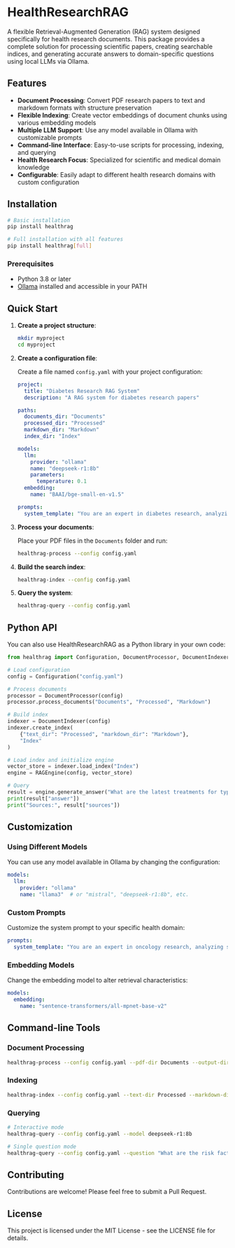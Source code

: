 # HealthResearchRAG

A flexible Retrieval-Augmented Generation (RAG) system designed specifically for health research documents. This package provides a complete solution for processing scientific papers, creating searchable indices, and generating accurate answers to domain-specific questions using local LLMs via Ollama.

## Features

- **Document Processing**: Convert PDF research papers to text and markdown formats with structure preservation
- **Flexible Indexing**: Create vector embeddings of document chunks using various embedding models
- **Multiple LLM Support**: Use any model available in Ollama with customizable prompts
- **Command-line Interface**: Easy-to-use scripts for processing, indexing, and querying
- **Health Research Focus**: Specialized for scientific and medical domain knowledge
- **Configurable**: Easily adapt to different health research domains with custom configuration

## Installation

```bash
# Basic installation
pip install healthrag

# Full installation with all features
pip install healthrag[full]
```

### Prerequisites

- Python 3.8 or later
- [Ollama](https://ollama.com/) installed and accessible in your PATH

## Quick Start

1. **Create a project structure**:

   ```bash
   mkdir myproject
   cd myproject
   ```

2. **Create a configuration file**:

   Create a file named `config.yaml` with your project configuration:

   ```yaml
   project:
     title: "Diabetes Research RAG System"
     description: "A RAG system for diabetes research papers"
   
   paths:
     documents_dir: "Documents"
     processed_dir: "Processed"
     markdown_dir: "Markdown"
     index_dir: "Index"
   
   models:
     llm:
       provider: "ollama"
       name: "deepseek-r1:8b"
       parameters:
         temperature: 0.1
     embedding:
       name: "BAAI/bge-small-en-v1.5"
   
   prompts:
     system_template: "You are an expert in diabetes research, analyzing scientific documents to provide accurate information.\n\nContext:\n{context}\n\nBased on this information, answer the following question:\nQuestion: {question}\n\nIf the context doesn't contain sufficient information, say so. Cite your sources."
   ```

3. **Process your documents**:

   Place your PDF files in the `Documents` folder and run:

   ```bash
   healthrag-process --config config.yaml
   ```

4. **Build the search index**:

   ```bash
   healthrag-index --config config.yaml
   ```

5. **Query the system**:

   ```bash
   healthrag-query --config config.yaml
   ```

## Python API

You can also use HealthResearchRAG as a Python library in your own code:

```python
from healthrag import Configuration, DocumentProcessor, DocumentIndexer, RAGEngine

# Load configuration
config = Configuration("config.yaml")

# Process documents
processor = DocumentProcessor(config)
processor.process_documents("Documents", "Processed", "Markdown")

# Build index
indexer = DocumentIndexer(config)
indexer.create_index(
    {"text_dir": "Processed", "markdown_dir": "Markdown"},
    "Index"
)

# Load index and initialize engine
vector_store = indexer.load_index("Index")
engine = RAGEngine(config, vector_store)

# Query
result = engine.generate_answer("What are the latest treatments for type 2 diabetes?")
print(result["answer"])
print("Sources:", result["sources"])
```

## Customization

### Using Different Models

You can use any model available in Ollama by changing the configuration:

```yaml
models:
  llm:
    provider: "ollama"
    name: "llama3"  # or "mistral", "deepseek-r1:8b", etc.
```

### Custom Prompts

Customize the system prompt to your specific health domain:

```yaml
prompts:
  system_template: "You are an expert in oncology research, analyzing scientific documents...\n\nContext:\n{context}\n\nQuestion: {question}"
```

### Embedding Models

Change the embedding model to alter retrieval characteristics:

```yaml
models:
  embedding:
    name: "sentence-transformers/all-mpnet-base-v2"
```

## Command-line Tools

### Document Processing

```bash
healthrag-process --config config.yaml --pdf-dir Documents --output-dir Processed --markdown-dir Markdown
```

### Indexing

```bash
healthrag-index --config config.yaml --text-dir Processed --markdown-dir Markdown --index-dir Index
```

### Querying

```bash
# Interactive mode
healthrag-query --config config.yaml --model deepseek-r1:8b

# Single question mode
healthrag-query --config config.yaml --question "What are the risk factors for heart disease?"
```

## Contributing

Contributions are welcome! Please feel free to submit a Pull Request.

## License

This project is licensed under the MIT License - see the LICENSE file for details.

